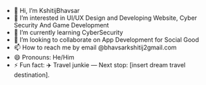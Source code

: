 - 👋 Hi, I’m KshitijBhavsar 
- 👀 I’m interested in  UI/UX Design and Developing Website, Cyber Security And Game Development 
- 🌱 I’m currently learning CyberSecurity
- 💞️ I’m looking to collaborate on  App Development for Social Good
- 📫 How to reach me by email @bhavsarkshitij2gmail.com
- 😄 Pronouns: He/Him
- ⚡ Fun fact: ✈️ Travel junkie — Next stop: [insert dream travel destination].

<!---
KshitijBhavsar07/KshitijBhavsar07 is a ✨ special ✨ repository because its `README.md` (this file) appears on your GitHub profile.
You can click the Preview link to take a look at your changes.
--->

